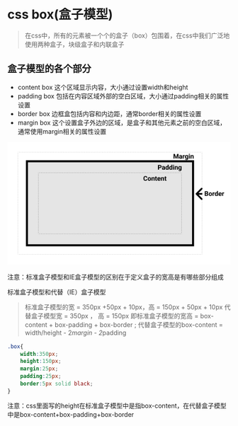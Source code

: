# css box(盒子模型)

>在css中，所有的元素被一个个的盒子（box）包围着，在css中我们广泛地使用两种盒子，块级盒子和内联盒子

## 盒子模型的各个部分

- content box 这个区域显示内容，大小通过设置width和height
- padding box 包括在内容区域外部的空白区域，大小通过padding相关的属性设置
- border box 边框盒包括内容和内边距，通常border相关的属性设置
- margin box 这个设置盒子外边的区域，是盒子和其他元素之前的空白区域，通常使用margin相关的属性设置

![css-box](box-model.png)

注意：标准盒子模型和IE盒子模型的区别在于定义盒子的宽高是有哪些部分组成

标准盒子模型和代替（IE）盒子模型
>标准盒子模型的宽 = 350px +50px + 10px，高 = 150px + 50px + 10px
>代替盒子模型宽 = 350px ， 高 = 150px
>即标准盒子模型的宽高 = box-content + box-padding + box-border ; 代替盒子模型的box-content = width/height - 2*margin - 2*padding

```css
.box{
    width:350px;
    height:150px;
    margin:25px;
    padding:25px;
    border:5px solid black;
}
```

注意：css里面写的height在标准盒子模型中是指box-content，在代替盒子模型中是box-content+box-padding+box-border

